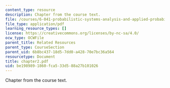 ```yaml
---
content_type: resource
description: Chapter from the course text.
file: /courses/6-041-probabilistic-systems-analysis-and-applied-probability-spring-2006/be1989891860fca533d588a27b101026_chapter2.pdf
file_type: application/pdf
learning_resource_types: []
license: https://creativecommons.org/licenses/by-nc-sa/4.0/
ocw_type: OCWFile
parent_title: Related Resources
parent_type: CourseSection
parent_uid: 6b8bc437-18d5-7dd0-a428-70e7bc36a564
resourcetype: Document
title: chapter2.pdf
uid: be198989-1860-fca5-33d5-88a27b101026
---
```

Chapter from the course text.